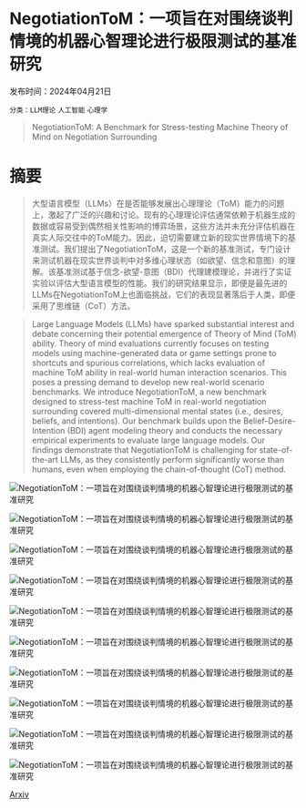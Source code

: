 # NegotiationToM：一项旨在对围绕谈判情境的机器心智理论进行极限测试的基准研究

发布时间：2024年04月21日

`分类：LLM理论` `人工智能` `心理学`

> NegotiationToM: A Benchmark for Stress-testing Machine Theory of Mind on Negotiation Surrounding

# 摘要

> 大型语言模型（LLMs）在是否能够发展出心理理论（ToM）能力的问题上，激起了广泛的兴趣和讨论。现有的心理理论评估通常依赖于机器生成的数据或容易受到偶然相关性影响的博弈场景，这些方法并未充分评估机器在真实人际交往中的ToM能力。因此，迫切需要建立新的现实世界情境下的基准测试。我们提出了NegotiationToM，这是一个新的基准测试，专门设计来测试机器在现实世界谈判中对多维心理状态（如欲望、信念和意图）的理解。该基准测试基于信念-欲望-意图（BDI）代理建模理论，并进行了实证实验以评估大型语言模型的性能。我们的研究结果显示，即便是最先进的LLMs在NegotiationToM上也面临挑战，它们的表现显著落后于人类，即便采用了思维链（CoT）方法。

> Large Language Models (LLMs) have sparked substantial interest and debate concerning their potential emergence of Theory of Mind (ToM) ability. Theory of mind evaluations currently focuses on testing models using machine-generated data or game settings prone to shortcuts and spurious correlations, which lacks evaluation of machine ToM ability in real-world human interaction scenarios. This poses a pressing demand to develop new real-world scenario benchmarks. We introduce NegotiationToM, a new benchmark designed to stress-test machine ToM in real-world negotiation surrounding covered multi-dimensional mental states (i.e., desires, beliefs, and intentions). Our benchmark builds upon the Belief-Desire-Intention (BDI) agent modeling theory and conducts the necessary empirical experiments to evaluate large language models. Our findings demonstrate that NegotiationToM is challenging for state-of-the-art LLMs, as they consistently perform significantly worse than humans, even when employing the chain-of-thought (CoT) method.

![NegotiationToM：一项旨在对围绕谈判情境的机器心智理论进行极限测试的基准研究](../../../paper_images/2404.13627/x1.png)

![NegotiationToM：一项旨在对围绕谈判情境的机器心智理论进行极限测试的基准研究](../../../paper_images/2404.13627/x2.png)

![NegotiationToM：一项旨在对围绕谈判情境的机器心智理论进行极限测试的基准研究](../../../paper_images/2404.13627/x3.png)

![NegotiationToM：一项旨在对围绕谈判情境的机器心智理论进行极限测试的基准研究](../../../paper_images/2404.13627/x4.png)

![NegotiationToM：一项旨在对围绕谈判情境的机器心智理论进行极限测试的基准研究](../../../paper_images/2404.13627/x5.png)

![NegotiationToM：一项旨在对围绕谈判情境的机器心智理论进行极限测试的基准研究](../../../paper_images/2404.13627/x6.png)

![NegotiationToM：一项旨在对围绕谈判情境的机器心智理论进行极限测试的基准研究](../../../paper_images/2404.13627/BackGround.jpg)

![NegotiationToM：一项旨在对围绕谈判情境的机器心智理论进行极限测试的基准研究](../../../paper_images/2404.13627/Desire.jpg)

![NegotiationToM：一项旨在对围绕谈判情境的机器心智理论进行极限测试的基准研究](../../../paper_images/2404.13627/Belief.jpg)

![NegotiationToM：一项旨在对围绕谈判情境的机器心智理论进行极限测试的基准研究](../../../paper_images/2404.13627/Intention.jpg)

[Arxiv](https://arxiv.org/abs/2404.13627)